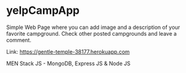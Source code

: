 # yelpCampApp

Simple Web Page where you can add image and a description of your favorite campground. Check other posted campgrounds and leave a comment.

Link: <a href='https://gentle-temple-38177.herokuapp.com' target="_blank">https://gentle-temple-38177.herokuapp.com</a>

MEN Stack JS - MongoDB, Express JS & Node JS


